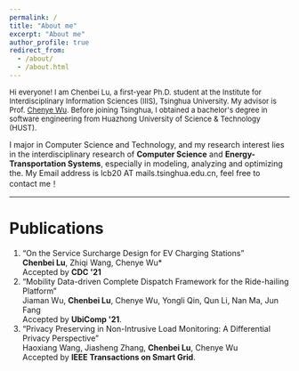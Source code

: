 ```yaml
---
permalink: /
title: "About me"
excerpt: "About me"
author_profile: true
redirect_from: 
  - /about/
  - /about.html
---
```


<font size=2.5>Hi everyone! I am Chenbei Lu, a first-year Ph.D. student at the Institute for Interdisciplinary Information Sciences (IIIS), Tsinghua University. My advisor is Prof. <a href="http://www.wuchenye.cn/" target="_blank">Chenye Wu</a>. Before joining Tsinghua, I obtained a bachelor's degree in software engineering from Huazhong University of Science & Technology (HUST).</font>

I major in Computer Science and Technology, and my research interest lies in the interdisciplinary research of **Computer Science** and __Energy-Transportation Systems__, especially in modeling, analyzing and optimizing the. My Email address is lcb20 AT mails.tsinghua.edu.cn, feel free to contact me！

---
# Publications #

1. “On the Service Surcharge Design for EV Charging Stations”  <br>
    **Chenbei Lu**, Zhiqi Wang, Chenye Wu* <br>
    Accepted by **CDC '21**
2. “Mobility Data-driven Complete Dispatch Framework for the Ride-hailing Platform”<br>
    Jiaman Wu, **Chenbei Lu**, Chenye Wu, Yongli Qin, Qun Li, Nan Ma, Jun Fang<br>
    Accepted by **UbiComp '21**.
4.  “Privacy Preserving in Non-Intrusive Load Monitoring: A Differential Privacy Perspective”<br>
    Haoxiang Wang, Jiasheng Zhang, **Chenbei Lu**, Chenye Wu<br>
    Accepted by **IEEE Transactions on Smart Grid**.


